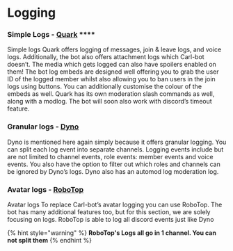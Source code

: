 # Logging

### **Simple Logs -** [**Quark**](https://top.gg/bot/704802632660943089) ****&#x20;

Simple logs Quark offers logging of messages, join & leave logs, and voice logs. Additionally, the bot also offers attachment logs which Carl-bot doesn’t. The media which gets logged can also have spoilers enabled on them! The bot log embeds are designed well offering you to grab the user ID of the logged member whilst also allowing you to ban users in the join logs using buttons. You can additionally customise the colour of the embeds as well. Quark has its own moderation slash commands as well, along with a modlog. The bot will soon also work with discord’s timeout feature.

### Granular logs - [Dyno](https://dyno.gg) &#x20;

Dyno is mentioned here again simply because it offers granular logging. You can split each log event into separate channels. Logging events include but are not limited to channel events, role events: member events and voice events. You also have the option to filter out which roles and channels can be ignored by Dyno’s logs. Dyno also has an automod log moderation log.

### Avatar logs - [RoboTop](https://robotop.xyz)

Avatar logs To replace Carl-bot’s avatar logging you can use RoboTop. The bot has many additional features too, but for this section, we are solely focusing on logs. RoboTop is able to log all discord events just like Dyno

{% hint style="warning" %}
**RoboTop's Logs all go in 1 channel. You can not split them**
{% endhint %}
